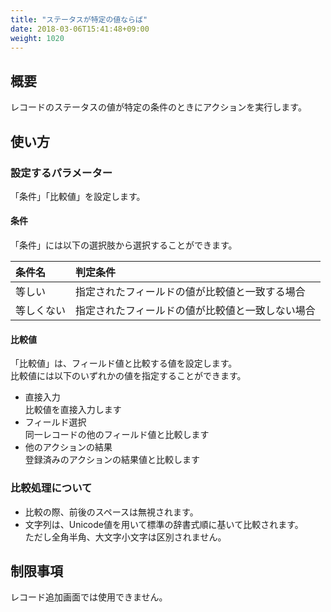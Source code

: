 ```yaml
---
title: "ステータスが特定の値ならば"
date: 2018-03-06T15:41:48+09:00
weight: 1020
---
```


## 概要

レコードのステータスの値が特定の条件のときにアクションを実行します。

## 使い方

### 設定するパラメーター
「条件」「比較値」を設定します。

#### 条件
「条件」には以下の選択肢から選択することができます。

| 条件名 | 判定条件 |
|:-----------|:------------|
| 等しい | 指定されたフィールドの値が比較値と一致する場合 |
| 等しくない | 指定されたフィールドの値が比較値と一致しない場合 |

#### 比較値
「比較値」は、フィールド値と比較する値を設定します。  
比較値には以下のいずれかの値を指定することができます。

- 直接入力  
比較値を直接入力します
- フィールド選択  
同一レコードの他のフィールド値と比較します
- 他のアクションの結果  
登録済みのアクションの結果値と比較します

### 比較処理について
 - 比較の際、前後のスペースは無視されます。
 - 文字列は、Unicode値を用いて標準の辞書式順に基いて比較されます。  
 ただし全角半角、大文字小文字は区別されません。

## 制限事項

 レコード追加画面では使用できません。
 
